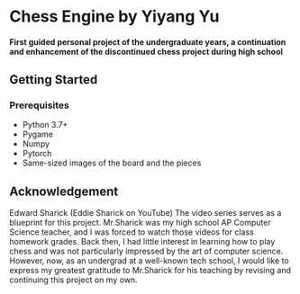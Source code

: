 # Chess Engine by Yiyang Yu
#### First guided personal project of the undergraduate years, a continuation and enhancement of the discontinued chess project during high school


## Getting Started

### Prerequisites

- Python 3.7+
- Pygame
- Numpy
- Pytorch
- Same-sized images of the board and the pieces


## Acknowledgement
Edward Sharick (Eddie Sharick on YouTube)
The video series serves as a blueprint for this project. Mr.Sharick was my high school AP Computer Science teacher, and I was forced to watch those videos
for class homework grades. Back then, I had little interest in learning how to play chess and was not particularly impressed by the art of computer science.  However, now, as an 
undergrad at a well-known tech school, I would like to express my greatest gratitude to Mr.Sharick for his teaching by revising and continuing this project on my own.



